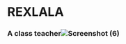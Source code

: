 # REXLALA
### A class teacher![Screenshot (6)](https://github.com/user-attachments/assets/f3f671d9-dece-49e0-9c80-a5a58359ac81)
